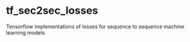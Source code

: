 # tf_sec2sec_losses
Tensorflow implementations of losses for sequence to sequence machine learning models 
